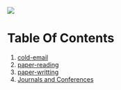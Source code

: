 ![](https://media-exp1.licdn.com/dms/image/C4E22AQEtT6fbhpD9sg/feedshare-shrink_2048_1536/0/1660141270673?e=1663804800&v=beta&t=s2BWZNh00NseeBGYGKB3WM2Llha626We-v3gx-fB5bs)
# Table Of Contents

1. [cold-email](https://github.com/MadanBaduwal/journals-and-conferences/blob/main/cold-email.md)
2. [paper-reading](https://github.com/MadanBaduwal/phd-career/blob/main/paper-reading.md)
3. [paper-writting](https://github.com/MadanBaduwal/journals-and-conferences/blob/main/paper-writting.md)
4. [Journals and Conferences](https://github.com/MadanBaduwal/phd-career/blob/main/journals-and-conferences.md)


